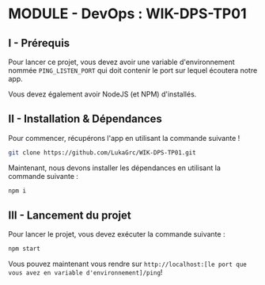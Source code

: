 # MODULE - DevOps : WIK-DPS-TP01

## I - Prérequis

Pour lancer ce projet, vous devez avoir une variable d'environnement nommée `PING_LISTEN_PORT` qui doit contenir le port sur lequel écoutera notre app.

Vous devez également avoir NodeJS (et NPM) d'installés.


## II - Installation & Dépendances

Pour commencer, récupérons l'app en utilisant la commande suivante !

```bash
git clone https://github.com/LukaGrc/WIK-DPS-TP01.git
```

Maintenant, nous devons installer les dépendances en utilisant la commande suivante :

```bash
npm i
```

## III - Lancement du projet

Pour lancer le projet, vous devez exécuter la commande suivante :

```bash
npm start
```

Vous pouvez maintenant vous rendre sur `http://localhost:[le port que vous avez en variable d'environnement]/ping`!
